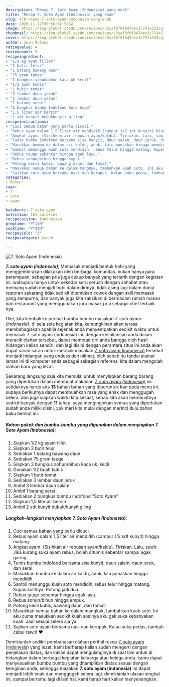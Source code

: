 ```yaml
---
description: "Resep 7. Soto Ayam (Indonesia) yang enak"
title: "Resep 7. Soto Ayam (Indonesia) yang enak"
slug: 478-resep-7-soto-ayam-indonesia-yang-enak
date: 2020-11-12T00:56:02.583Z
image: https://img-global.cpcdn.com/recipes/c5caf0f0f847dec3/751x532cq70/7-soto-ayam-indonesia-foto-resep-utama.jpg
thumbnail: https://img-global.cpcdn.com/recipes/c5caf0f0f847dec3/751x532cq70/7-soto-ayam-indonesia-foto-resep-utama.jpg
cover: https://img-global.cpcdn.com/recipes/c5caf0f0f847dec3/751x532cq70/7-soto-ayam-indonesia-foto-resep-utama.jpg
author: Juan Malone
ratingvalue: 4
reviewcount: 3
recipeingredient:
- "1/2 kg ayam fillet"
- "3 butir telur"
- "1 batang bawang daun"
- "75 gram tauge"
- "3 bungkus sohunbihun kaca uk kecil"
- "1/2 buah kubis"
- "1 butir tomat"
- "3 lembar daun jeruk"
- "3 lembar daun salam"
- "1 batang serai"
- "2 bungkus bumbu Indofood Soto Ayam"
- "1,5 liter air bersih"
- "2 sdt kunyit bubukkunyit giling"
recipeinstructions:
- "Cuci semua bahan yang perlu dicuci."
- "Rebus ayam dalam 1,5 liter air mendidih (campur 1/2 sdt kunyit) hingga matang."
- "Angkat ayam. (Sisihkan air rebusan ayam/kaldu). Tiriskan. Lalu, suwir. Jika kurang suka ayam rebus, boleh ditumis sebentar sampai agak garing."
- "Tumis bumbu Indofood bersama sisa kunyit, daun salam, daun jeruk, dan serai."
- "Masukkan bumbu ke dalam air kaldu, aduk, lalu panaskan hingga mendidih."
- "Sambil menunggu kuah soto mendidih, rebus telur hingga matang. Kupas kulitnya. Potong jadi dua."
- "Rebus tauge sebentar hingga agak layu."
- "Rebus sohun/bihun hingga empuk."
- "Potong kecil kubis, bawang daun, dan tomat."
- "Masukkan semua bahan ke dalam mangkuk, tambahkan kuah soto. Ini aku cuma masukkan sedikit kuah soalnya aku gak suka kebanyakan kuah. Jadi sesuai selera aja ya."
- "Sajikan soto ayam bersama nasi dan kerupuk. Kalau suka pedas, tambah cabai rawit! ♥️"
categories:
- Resep
tags:
- 7
- soto
- ayam

katakunci: 7 soto ayam 
nutrition: 161 calories
recipecuisine: Indonesian
preptime: "PT13M"
cooktime: "PT41M"
recipeyield: "3"
recipecategory: Lunch

---
```



![7. Soto Ayam (Indonesia)](https://img-global.cpcdn.com/recipes/c5caf0f0f847dec3/751x532cq70/7-soto-ayam-indonesia-foto-resep-utama.jpg)

<b><i>7. soto ayam (indonesia)</i></b>, Memasak menjadi bentuk hobi yang menggembirakan dilakukan oleh berbagai komunitas. bukan hanya para perempuan, sebagian pria juga cukup banyak yang tertarik dengan kegiatan ini. walaupun hanya untuk sekedar seru seruan dengan sahabat atau memang sudah menjadi hobi dalam dirinya. tidak asing lagi dalam dunia restoran sekarang tidak sedikit ditemukan cowok dengan skill memasak yang sempurna, dan banyak juga kita saksikan di bermacam rumah makan dan restaurant yang menggunakan juru masak pria sebagai chef terbaik nya.

Oke, kita kembali ke perihal bumbu bumbu masakan <i>7. soto ayam (indonesia)</i>. di sela sela kegiatan kita, kemungkinan akan terasa membahagiakan apabila sejenak anda menyempatkan sedikit waktu untuk memasak 7. soto ayam (indonesia) ini. dengan kesuksesan anda dalam meracik olahan tersebut, dapat membuat diri anda bangga oleh hasil hidangan kalian sendiri. dan lagi disini dengan perantara situs ini anda akan dapat saran saran untuk meracik masakan <u>7. soto ayam (indonesia)</u> tersebut menjadi hidangan yang endess dan nikmat, oleh sebab itu tandai alamat laman ini di komputer anda sebagai sebagian referensi kita dalam mengolah olahan baru yang lezat.




Sekarang langsung saja kita memulai untuk menyiapkan barang barang yang diperlukan dalam membuat makanan <u><i>7. soto ayam (indonesia)</i></u> ini. setidaknya harus ada <b>13</b> bahan bahan yang diperuntuk kan pada menu ini. supaya berikutnya dapat membuahkan rasa yang enak dan menggugah selera. dan juga siapkan waktu kita sesaat, sebab kita akan membuatnya sedikit banyak dengan <b>11</b> tahap. saya menginginkan semua yang diperlukan sudah anda miliki disini, yuk mari kita mulai dengan merinci dulu bahan baku berikut ini.

<!--inarticleads1-->

##### Bahan pokok dan bumbu-bumbu yang digunakan dalam menyiapkan 7. Soto Ayam (Indonesia):

1. Siapkan 1/2 kg ayam fillet
1. Siapkan 3 butir telur
1. Sediakan 1 batang bawang daun
1. Sediakan 75 gram tauge
1. Siapkan 3 bungkus sohun/bihun kaca uk. kecil
1. Gunakan 1/2 buah kubis
1. Siapkan 1 butir tomat
1. Sediakan 3 lembar daun jeruk
1. Ambil 3 lembar daun salam
1. Ambil 1 batang serai
1. Sediakan 2 bungkus bumbu Indofood &#34;Soto Ayam&#34;
1. Siapkan 1,5 liter air bersih
1. Ambil 2 sdt kunyit bubuk/kunyit giling




<!--inarticleads2-->

##### Langkah-langkah menyiapkan 7. Soto Ayam (Indonesia):

1. Cuci semua bahan yang perlu dicuci.
1. Rebus ayam dalam 1,5 liter air mendidih (campur 1/2 sdt kunyit) hingga matang.
1. Angkat ayam. (Sisihkan air rebusan ayam/kaldu). Tiriskan. Lalu, suwir. Jika kurang suka ayam rebus, boleh ditumis sebentar sampai agak garing.
1. Tumis bumbu Indofood bersama sisa kunyit, daun salam, daun jeruk, dan serai.
1. Masukkan bumbu ke dalam air kaldu, aduk, lalu panaskan hingga mendidih.
1. Sambil menunggu kuah soto mendidih, rebus telur hingga matang. Kupas kulitnya. Potong jadi dua.
1. Rebus tauge sebentar hingga agak layu.
1. Rebus sohun/bihun hingga empuk.
1. Potong kecil kubis, bawang daun, dan tomat.
1. Masukkan semua bahan ke dalam mangkuk, tambahkan kuah soto. Ini aku cuma masukkan sedikit kuah soalnya aku gak suka kebanyakan kuah. Jadi sesuai selera aja ya.
1. Sajikan soto ayam bersama nasi dan kerupuk. Kalau suka pedas, tambah cabai rawit! ♥️




Demikianlah sedikit pembahasan olahan perihal resep <u>7. soto ayam (indonesia)</u> yang lezat. kami berharap kalian sudah mengerti dengan penjelasan diatas, dan kalian dapat mengulanginya di saat lain untuk di hidangkan dalam berbagai kegiatan keluarga atau kolega anda. kamu dapat menyesuaikan bumbu bumbu yang ditampilkan diatas sesuai dengan keinginan anda, sehingga masakan <b>7. soto ayam (indonesia)</b> ini dapat menjadi lebih enak dan menggugah selera lagi. demikianlah ulasan singkat ini, sampai bertemu lagi di lain hal. kami harap hari kalian menyenangkan.
